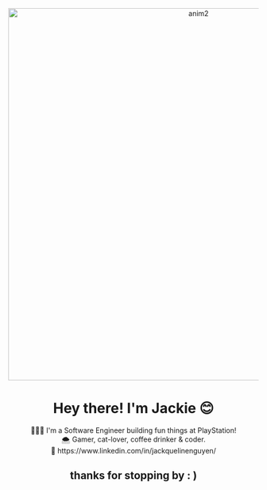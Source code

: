 <div align="center">
<img src="https://github.com/jackquelinenguyen/jackquelinenguyen/assets/110419643/3231285a-3f8d-4cf8-aeb4-cfb8551ec074" width="750" alt="anim2">
<h1>Hey there! I'm Jackie 😊</h1>
<div>👩🏻‍💻 I'm a Software Engineer building fun things at PlayStation!</div>
<div>🌨 Gamer, cat-lover, coffee drinker & coder. </div>
<div>🌟 https://www.linkedin.com/in/jackquelinenguyen/</div>
<h2>thanks for stopping by : )</h2>
</div>


<!--
**jackquelinenguyen/jackquelinenguyen** is a ✨ _special_ ✨ repository because its `README.md` (this file) appears on your GitHub profile.

Here are some ideas to get you started:

- 🔭 I’m currently working on ...
- 🌱 I’m currently learning ...
- 👯 I’m looking to collaborate on ...
- 🤔 I’m looking for help with ...
- 💬 Ask me about ...
- 📫 How to reach me: ...
- 😄 Pronouns: ...
- ⚡ Fun fact: ...
-->


